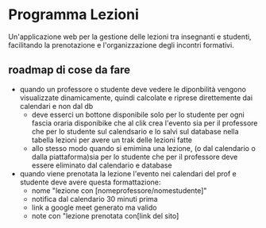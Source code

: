 # Programma Lezioni

Un'applicazione web per la gestione delle lezioni tra insegnanti e studenti, facilitando la prenotazione e l'organizzazione degli incontri formativi.

## roadmap di cose da fare

- quando un professore o studente deve vedere le diponbilità vengono visualizzate dinamicamente, quindi calcolate e riprese direttemente dai calendari e non dal db
    - deve esserci un bottone disponibile solo per lo studente per ogni fascia oraria disponibike che al clik crea l'evento sia per il professore che per lo studente sul calendsario e lo salvi sul database nella tabella lezioni per avere un trak delle lezioni fatte 
    - allo stesso modo quando si emimina una lezione, (o dal calendario o dalla piattaforma)sia per lo studente che per il professore deve essere eliminato dal calendario e database
- quando viene prenotata la lezione l'evento nei calendari del prof e studente deve avere questa formattazione:
    - nome "lezione con [nomeprofessore/nomestudente]"
    - notifica dal calendario 30 minuti prima 
    - link a google meet generato ma valido
    - note con "lezione prenotata con[link del sito]


